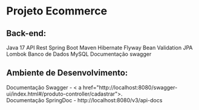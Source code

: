 <h1>Projeto Ecommerce</h1>


<h2>Back-end:</h2>
Java 17
API Rest
Spring Boot
Maven
Hibernate
Flyway
Bean Validation
JPA
Lombok
Banco de Dados MySQL
Documentação swagger

<h2>Ambiente de Desenvolvimento:</h2>
Documentação Swagger - < a href="http://localhost:8080/swagger-ui/index.html#/produto-controller/cadastrar"></a>.
<br>
Documentação SpringDoc - http://localhost:8080/v3/api-docs
